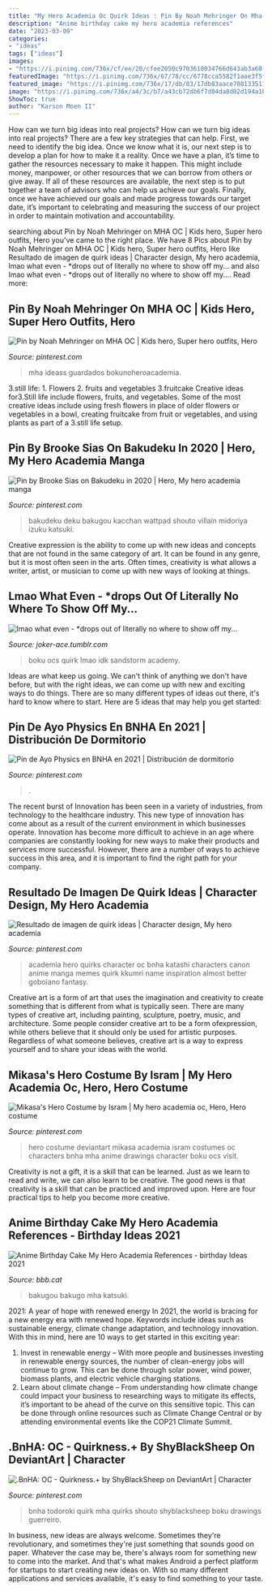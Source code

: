 ```yaml
---
title: "My Hero Academia Oc Quirk Ideas : Pin By Noah Mehringer On Mha Oc"
description: "Anime birthday cake my hero academia references"
date: "2023-03-09"
categories:
- "ideas"
tags: ["ideas"]
images:
- "https://i.pinimg.com/736x/cf/ee/20/cfee2050c9703610034766d643ab3a60.jpg"
featuredImage: "https://i.pinimg.com/736x/67/78/cc/6778cca5582f1aae3f5f43795f888600.jpg"
featured_image: "https://i.pinimg.com/736x/17/db/83/17db83aace70813351135493b57205e2.jpg"
image: "https://i.pinimg.com/736x/a4/3c/b7/a43cb72db6f7d04da8d02d194a10e169.jpg"
ShowToc: true
author: "Karson Moen II"
---
```



How can we turn big ideas into real projects?
How can we turn big ideas into real projects? There are a few key strategies that can help. First, we need to identify the big idea. Once we know what it is, our next step is to develop a plan for how to make it a reality. Once we have a plan, it’s time to gather the resources necessary to make it happen. This might include money, manpower, or other resources that we can borrow from others or give away. If all of these resources are available, the next step is to put together a team of advisors who can help us achieve our goals. Finally, once we have achieved our goals and made progress towards our target date, it’s important to celebrating and measuring the success of our project in order to maintain motivation and accountability.

	

		
searching about Pin by Noah Mehringer on MHA OC | Kids hero, Super hero outfits, Hero you've came to the right place. We have 8 Pics about Pin by Noah Mehringer on MHA OC | Kids hero, Super hero outfits, Hero like Resultado de imagen de quirk ideas | Character design, My hero academia, lmao what even - *drops out of literally no where to show off my... and also lmao what even - *drops out of literally no where to show off my.... Read more:
		
    
## Pin By Noah Mehringer On MHA OC | Kids Hero, Super Hero Outfits, Hero

<img loading=lazy src="https://i.pinimg.com/736x/fa/ab/d1/faabd1864d1e170a7a426bbd55619f71.jpg" onerror="this.onerror=null;this.src='https://tse2.mm.bing.net/th?id=OIP.yIcI7UAzB8PqmezEu3XJ2QHaKd&amp;pid=15.1';" alt="Pin by Noah Mehringer on MHA OC | Kids hero, Super hero outfits, Hero">

_Source: pinterest.com_

>mha ideass guardados bokunoheroacademia. 

	

3.still life: 1. Flowers 2. fruits and vegetables 3.fruitcake
Creative ideas for3.Still life include flowers, fruits, and vegetables. Some of the most creative ideas include using fresh flowers in place of older flowers or vegetables in a bowl, creating fruitcake from fruit or vegetables, and using plants as part of a 3.still life setup.

    
## Pin By Brooke Sias On Bakudeku In 2020 | Hero, My Hero Academia Manga

<img loading=lazy src="https://i.pinimg.com/736x/67/78/cc/6778cca5582f1aae3f5f43795f888600.jpg" onerror="this.onerror=null;this.src='https://tse2.mm.bing.net/th?id=OIP.NP_FKcE3TCn82ZVzWJsCiwHaK7&amp;pid=15.1';" alt="Pin by Brooke Sias on Bakudeku in 2020 | Hero, My hero academia manga">

_Source: pinterest.com_

>bakudeku deku bakugou kacchan wattpad shouto villain midoriya izuku katsuki. 

	

Creative expression is the ability to come up with new ideas and concepts that are not found in the same category of art. It can be found in any genre, but it is most often seen in the arts. Often times, creativity is what allows a writer, artist, or musician to come up with new ways of looking at things.

    
## Lmao What Even - *drops Out Of Literally No Where To Show Off My...

<img loading=lazy src="https://66.media.tumblr.com/4581d460c42e532c9963f25c1fc63672/tumblr_osx937M3kU1rrnjnbo6_1280.png" onerror="this.onerror=null;this.src='https://tse1.mm.bing.net/th?id=OIP.-ccqP95-EMs0JCG8LobpZQHaFj&amp;pid=15.1';" alt="lmao what even - *drops out of literally no where to show off my...">

_Source: joker-ace.tumblr.com_

>boku ocs quirk lmao idk sandstorm academy. 

	

Ideas are what keep us going. We can't think of anything we don't have before, but with the right ideas, we can come up with new and exciting ways to do things. There are so many different types of ideas out there, it's hard to know where to start. Here are 5 ideas that may help you get started: 

    
## Pin De Ayo Physics En BNHA En 2021 | Distribución De Dormitorio

<img loading=lazy src="https://i.pinimg.com/736x/cf/ee/20/cfee2050c9703610034766d643ab3a60.jpg" onerror="this.onerror=null;this.src='https://tse3.mm.bing.net/th?id=OIP.TLbqwzGF2vAvPL_pvFaQagHaIG&amp;pid=15.1';" alt="Pin de Ayo Physics en BNHA en 2021 | Distribución de dormitorio">

_Source: pinterest.com_

>. 

	

The recent burst of Innovation has been seen in a variety of industries, from technology to the healthcare industry. This new type of innovation has come about as a result of the current environment in which businesses operate. Innovation has become more difficult to achieve in an age where companies are constantly looking for new ways to make their products and services more successful. However, there are a number of ways to achieve success in this area, and it is important to find the right path for your company.

    
## Resultado De Imagen De Quirk Ideas | Character Design, My Hero Academia

<img loading=lazy src="https://i.pinimg.com/736x/17/db/83/17db83aace70813351135493b57205e2.jpg" onerror="this.onerror=null;this.src='https://tse1.mm.bing.net/th?id=OIP.5WepJWZfoNXUcvcItnonlAHaKN&amp;pid=15.1';" alt="Resultado de imagen de quirk ideas | Character design, My hero academia">

_Source: pinterest.com_

>academia hero quirks character oc bnha katashi characters canon anime manga memes quirk kkumri name inspiration almost better goboiano fantasy. 

	

Creative art is a form of art that uses the imagination and creativity to create something that is different from what is typically seen. There are many types of creative art, including painting, sculpture, poetry, music, and architecture. Some people consider creative art to be a form ofexpression, while others believe that it should only be used for artistic purposes. Regardless of what someone believes, creative art is a way to express yourself and to share your ideas with the world.

    
## Mikasa&#039;s Hero Costume By Isram | My Hero Academia Oc, Hero, Hero Costume

<img loading=lazy src="https://i.pinimg.com/736x/64/28/87/642887c12eaa534a071081f15949cee1.jpg" onerror="this.onerror=null;this.src='https://tse3.mm.bing.net/th?id=OIP.XKMjmTM9Rr5hZGutslOfugHaLS&amp;pid=15.1';" alt="Mikasa&#039;s Hero Costume by Isram | My hero academia oc, Hero, Hero costume">

_Source: pinterest.com_

>hero costume deviantart mikasa academia isram costumes oc characters bnha mha anime drawings character boku ocs visit. 

	

Creativity is not a gift, it is a skill that can be learned. Just as we learn to read and write, we can also learn to be creative. The good news is that creativity is a skill that can be practiced and improved upon. Here are four practical tips to help you become more creative.

    
## Anime Birthday Cake My Hero Academia References - Birthday Ideas 2021

<img loading=lazy src="https://i.pinimg.com/originals/82/b4/77/82b4772412937f5659f39232f0646ed9.jpg" onerror="this.onerror=null;this.src='https://tse1.mm.bing.net/th?id=OIP.WoOTPWRrB8gsqB5ntTVmfQHaJ4&amp;pid=15.1';" alt="Anime Birthday Cake My Hero Academia References - birthday Ideas 2021">

_Source: bbb.cat_

>bakugou bakugo mha katsuki. 

	

2021: A year of hope with renewed energy
In 2021, the world is bracing for a new energy era with renewed hope. Keywords include ideas such as sustainable energy, climate change adaptation, and technology innovation. With this in mind, here are 10 ways to get started in this exciting year:
1. Invest in renewable energy – With more people and businesses investing in renewable energy sources, the number of clean-energy jobs will continue to grow. This can be done through solar power, wind power, biomass plants, and electric vehicle charging stations.
2. Learn about climate change – From understanding how climate change could impact your business to researching ways to mitigate its effects, it’s important to be ahead of the curve on this sensitive topic. This can be done through online resources such as Climate Change Central or by attending environmental events like the COP21 Climate Summit.

    
## .BnHA: OC - Quirkness.+ By ShyBlackSheep On DeviantArt | Character

<img loading=lazy src="https://i.pinimg.com/736x/a4/3c/b7/a43cb72db6f7d04da8d02d194a10e169.jpg" onerror="this.onerror=null;this.src='https://tse1.mm.bing.net/th?id=OIP.Omvnh_jBQrge_wl9Y1uVJQHaNw&amp;pid=15.1';" alt=".BnHA: OC - Quirkness.+ by ShyBlackSheep on DeviantArt | Character">

_Source: pinterest.com_

>bnha todoroki quirk mha quirks shouto shyblacksheep boku drawings guerreiro. 

	

In business, new ideas are always welcome. Sometimes they're revolutionary, and sometimes they're just something that sounds good on paper. Whatever the case may be, there's always room for something new to come into the market. And that's what makes Android a perfect platform for startups to start creating new ideas on. With so many different applications and services available, it's easy to find something to your taste.

